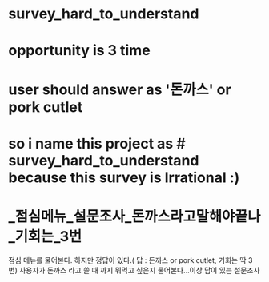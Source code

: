 # survey_hard_to_understand
# opportunity is 3 time
# user   should answer as '돈까스' or pork cutlet
# so i name this project as # survey_hard_to_understand  because this survey is Irrational :)
# _점심메뉴_설문조사_돈까스라고말해야끝나_기회는_3번


점심 메뉴를 물어본다. 하지만 정답이 있다.( 답 : 돈까스 or pork cutlet,  기회는 딱 3번)
사용자가 돈까스 라고 쓸 때 까지 뭐먹고 싶은지 물어본다...이상 답이 있는 설문조사


